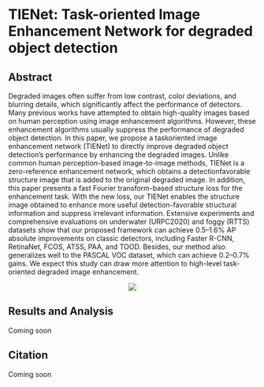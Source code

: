 # TIENet: Task-oriented Image Enhancement Network for degraded object detection

<!-- [ALGORITHM] -->

## Abstract

Degraded images often suffer from low contrast, color deviations, and blurring details, which significantly affect the performance of detectors. Many previous works have attempted to obtain high-quality images based on human perception using image enhancement algorithms. However, these enhancement algorithms usually suppress the performance of degraded object detection. In this paper, we propose a taskoriented image enhancement network (TIENet) to directly improve degraded object detection’s performance by enhancing the degraded images. Unlike common human perception-based image-to-image methods, TIENet is a zero-reference enhancement network, which obtains a detectionfavorable structure image that is added to the original degraded image. In addition, this paper presents a fast Fourier transform-based structure loss for the enhancement task. With the new loss, our TIENet enables the structure image obtained to enhance more useful detection-favorable structural information and suppress irrelevant information. Extensive experiments and comprehensive evaluations on underwater (URPC2020) and foggy (RTTS) datasets show that our proposed framework can achieve 0.5–1.6% AP absolute improvements on classic detectors, including Faster R-CNN, RetinaNet, FCOS, ATSS, PAA, and TOOD. Besides, our method also generalizes well to the PASCAL VOC dataset, which can achieve 0.2–0.7% gains. We expect this study can draw more attention to high-level task-oriented degraded image enhancement.

<div align=center>
<img src="https://github.com/BIGWangYuDong/lqit/assets/48282753/c007e4d8-5aeb-439b-9adc-9530af8d421d"/>
</div>

## Results and Analysis

Coming soon

## Citation

Coming soon
